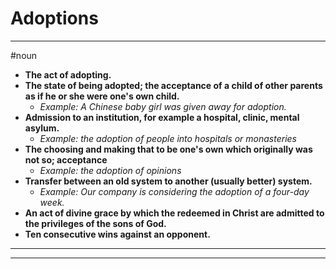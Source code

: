 # Adoptions
---
#noun
- **The act of adopting.**
- **The state of being adopted; the acceptance of a child of other parents as if he or she were one's own child.**
	- _Example: A Chinese baby girl was given away for adoption._
- **Admission to an institution, for example a hospital, clinic, mental asylum.**
	- _Example: the adoption of people into hospitals or monasteries_
- **The choosing and making that to be one's own which originally was not so; acceptance**
	- _Example: the adoption of opinions_
- **Transfer between an old system to another (usually better) system.**
	- _Example: Our company is considering the adoption of a four-day week._
- **An act of divine grace by which the redeemed in Christ are admitted to the privileges of the sons of God.**
- **Ten consecutive wins against an opponent.**
---
---
